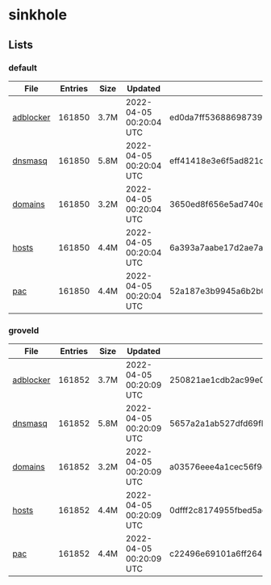 # sinkhole

## Lists

### default

|File|Entries|Size|Updated|Hash|
|-|-|-|-|-|
|[adblocker](https://raw.githubusercontent.com/groveld/sinkhole/lists/default/adblocker.txt)|161850|3.7M|2022-04-05 00:20:04 UTC|ed0da7ff53688698739c72565b4797d83a5292a0b1dda8c390c28e39aa55b964|
|[dnsmasq](https://raw.githubusercontent.com/groveld/sinkhole/lists/default/dnsmasq.txt)|161850|5.8M|2022-04-05 00:20:04 UTC|eff41418e3e6f5ad821cca9c670442dcc3f702d7649cf33f0357fa016c935eb7|
|[domains](https://raw.githubusercontent.com/groveld/sinkhole/lists/default/domains.txt)|161850|3.2M|2022-04-05 00:20:04 UTC|3650ed8f656e5ad740ec754660d46ec551e8ac2b1921ab6f4a2ba623c15fa506|
|[hosts](https://raw.githubusercontent.com/groveld/sinkhole/lists/default/hosts.txt)|161850|4.4M|2022-04-05 00:20:04 UTC|6a393a7aabe17d2ae7a0632d216756eda62ecf78a2b89afc7f309d2d1ba02222|
|[pac](https://raw.githubusercontent.com/groveld/sinkhole/lists/default/pac.txt)|161850|4.4M|2022-04-05 00:20:04 UTC|52a187e3b9945a6b2b0f02f9265a0bd065addfbb03b6430f871021ee7a3bcb0b|

### groveld

|File|Entries|Size|Updated|Hash|
|-|-|-|-|-|
|[adblocker](https://raw.githubusercontent.com/groveld/sinkhole/lists/groveld/adblocker.txt)|161852|3.7M|2022-04-05 00:20:09 UTC|250821ae1cdb2ac99e02d2a2094a0f9e356fe269acf297f01f472eb192249337|
|[dnsmasq](https://raw.githubusercontent.com/groveld/sinkhole/lists/groveld/dnsmasq.txt)|161852|5.8M|2022-04-05 00:20:09 UTC|5657a2a1ab527dfd69fb91e460a0db0e8c7b2cb6ebca1e0cf9047fe16fb85e29|
|[domains](https://raw.githubusercontent.com/groveld/sinkhole/lists/groveld/domains.txt)|161852|3.2M|2022-04-05 00:20:09 UTC|a03576eee4a1cec56f9dcfc2e6b5a2b804dbdbd765e02e52d21211bb367f3c70|
|[hosts](https://raw.githubusercontent.com/groveld/sinkhole/lists/groveld/hosts.txt)|161852|4.4M|2022-04-05 00:20:09 UTC|0dfff2c8174955fbed5ac11545bf0dcee5bd5c422db7ccf7e50b40ad50cab233|
|[pac](https://raw.githubusercontent.com/groveld/sinkhole/lists/groveld/pac.txt)|161852|4.4M|2022-04-05 00:20:09 UTC|c22496e69101a6ff2646a8503eec1617b5daaa9c22f26980f541f295fff54e6a|
